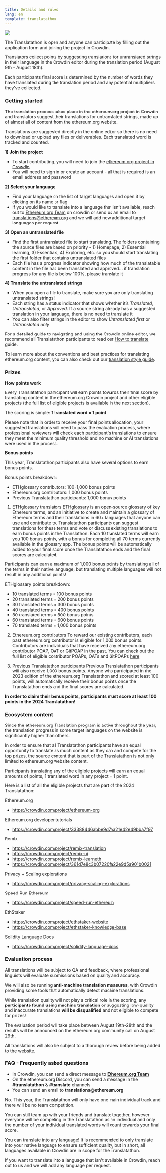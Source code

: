 ```yaml
---
title: Details and rules
lang: en
template: translatathon
---
```


![](./participate.png)

The Translatathon is open and anyone can participate by filling out the application form and joining the project in Crowdin.

Translators collect points by suggesting translations for untranslated strings in their language in the Crowdin editor during the translation period (August 9th - August 18th).

Each participants final score is determined by the number of words they have translated during the translation period and any potential multipliers they’ve collected.

### Getting started

The translation process takes place in the ethereum.org project in Crowdin and translators suggest their translations for untranslated strings, made up of almost all of content from the ethereum.org website.

Translations are suggested directly in the online editor so there is no need to download or upload any files or deliverables. Each translated word is tracked and counted.

**1) Join the project**

- To start contributing, you will need to join the [ethereum.org project in Crowdin](https://crowdin.com/project/ethereum-org)
- You will need to sign in or create an account - all that is required is an email address and password

**2) Select your language**

- Find your language on the list of target languages and open it by clicking on its name or flag
- If you would like to translate into a language that isn’t available, reach out to [Ethereum.org Team](https://crowdin.com/profile/ethdotorg) on crowdin or send us an email to translations@ethereum.org and we will add new additional target languages per request

**3) Open an untranslated file**

- Find the first untranslated file to start translating. The folders containing the source files are based on priority - 1) Homepage, 2) Essential learning, 3) Essentials, 4) Exploring, etc. so you should start translating the first folder that contains untranslated files
- Each file has a progress indicator showing how much of the translatable content in the file has been translated and approved… if translation progress for any file is below 100%, please translate it

**4) Translate the untranslated strings**

- When you open a file to translate, make sure you are only translating untranslated strings!
- Each string has a status indicator that shows whether it’s _Translated_, _Untranslated_, or _Approved_. If a source string already has a suggested translation in your language, there is no need to translate it
- You can also filter strings in the editor to show _Untranslated first_ or _Untranslated only_

For a detailed guide to navigating and using the Crowdin online editor, we recommend all Translatathon participants to read our [How to translate](/contributing/translation-program/how-to-translate/) guide.

To learn more about the conventions and best practices for translating ethereum.org content, you can also check out our [translation style guide](/contributing/translation-program/translators-guide/).

### Prizes

<TranslatathonPrizes />

**How points work**

Every Translatathon participant will earn points towards their final score by translating content in the ethereum.org Crowdin project and other eligible projects (the full list of eligible projects is available in the next section).

The scoring is simple: **1 translated word = 1 point**

Please note that in order to receive your final points allocation, your suggested translations will need to pass the evaluation process, where professional reviewers will check each participant's translations to ensure they meet the minimum quality threshold and no machine or AI translations were used in the process.

**Bonus points**

This year, Translatathon participants also have several options to earn bonus points.

Bonus points breakdown:
- ETHglossary contributors: 100-1,000 bonus points
- Ethereum.org contributors: 1,000 bonus points
- Previous Translatathon participants: 1,000 bonus points

1) ETHglossary translators
[ETHglossary](https://ethglossaryproject.vercel.app/) is an open-source glossary of key Ethereum terms, and an initiative to create and maintain a glossary of Ethereum terms and their translations in 60+ languages that anyone can use and contribute to.
Translatathon participants can suggest translations for these terms and vote or discuss existing translations to earn bonus points in the Translathon.
Each 10 translated terms will earn you 100 bonus points, with a bonus for completing all 70 terms currently available in the glossary app. The bonus points will be automatically added to your final score once the Translatathon ends and the final scores are calculated.

Participants can earn a maximum of 1,000 bonus points by translating all of the terms in their native language, but translating multiple languages will not result in any additional points!

ETHglossary points breakdown:
- 10 translated terms = 100 bonus points
- 20 translated terms = 200 bonus points
- 30 translated terms = 300 bonus points
- 40 translated terms = 400 bonus points
- 50 translated terms = 500 bonus points
- 60 translated terms = 600 bonus points
- 70 translated terms = 1,000 bonus points

2) Ethereum.org contributors
To reward our existing contributors, each past ethereum.org contributor is eligible for 1,000 bonus points.
Contributors are individuals that have received any ethereum.org contributor POAP, OAT or GitPOAP in the past.
You can check out the full list of eligible contributor POAPs, OATs and GitPOAPs [here](https://efdn.notion.site/Ethereum-org-contributor-credentials-1c23938dfd7f44d0bda3992c58897d63)

3) Previous Translatathon participants
Previous Translatathon participants will also receive 1,000 bonus points.
Anyone who participated in the 2023 edition of the ethereum.org Translatathon and scored at least 100 points, will automatically receive their bonus points once the Translatathon ends and the final scores are calculated.

**In order to claim their bonus points, participants must score at least 100 points in the 2024 Translatathon!**

### Ecosystem content

Since the ethereum.org Translation program is active throughout the year, the translation progress in some target languages on the website is significantly higher than others.

In order to ensure that all Translatathon participants have an equal opportunity to translate as much content as they can and compete for the top prizes, the source content that is part of the Translatathon is not only limited to ethereum.org website content.

Participants translating any of the eligible projects will earn an equal amounts of points, 1 translated word in any project = 1 point.

Here is a list of all the eligible projects that are part of the 2024 Translatathon:

Ethereum.org
- https://crowdin.com/project/ethereum-org

Ethereum.org developer tutorials
- https://crowdin.com/project/33388446abbe9d7aa21e42e49bba7f97

Remix
- https://crowdin.com/project/remix-translation
- https://crowdin.com/project/remix-ui
- https://crowdin.com/project/remix-learneth
- https://crowdin.com/project/361d7e8c3b07220fa22e9d5a901b0021

Privacy + Scaling explorations
- https://crowdin.com/project/privacy-scaling-explorations

Speed Run Ethereum
- https://crowdin.com/project/speed-run-ethereum

EthStaker
- https://crowdin.com/project/ethstaker-website
- https://crowdin.com/project/ethstaker-knowledge-base

Solidity Language Docs
- https://crowdin.com/project/solidity-language-docs

### Evaluation process

All translations will be subject to QA and feedback, where professional linguists will evaluate submissions based on quality and accuracy.

We will also be running **anti-machine translation measures**, with Crowdin providing some tools that automatically detect machine translations.

While translation quality will not play a critical role in the scoring, any **participants found using machine translation** or suggesting low-quality and inaccurate translations **will be disqualified** and not eligible to compete for prizes!

The evaluation period will take place between August 19th-28th and the results will be announced on the ethereum.org community call on August 29th.

All translations will also be subject to a thorough review before being added to the website.

### FAQ - Frequently asked questions

<ExpandableCard title="Who can I contact if I need help or have questions, feedback, or ideas?">
  <ul>
    <li>In Crowdin, you can send a direct message to <a href="https://crowdin.com/project/ethereum-org"><strong>Ethereum.org Team</strong></a></li>
    <li>On the ethereum.org Discord, you can send a message in the <strong>#translatathon</strong> & <strong>#translate</strong> channels</li>
    <li>You can send an email to <strong>translations@ethereum.org</strong></li>
  </ul>
</ExpandableCard>

<ExpandableCard title="Can I compete as part of a team?">
    <p>No. This year, the Translatathon will only have one main individual track and there will be no team competition.</p>
    <p>You can still team up with your friends and translate together, however everyone will be competing in the Translatathon as an individual and only the number of your individual translated words will count towards your final score.</p>
</ExpandableCard>

<ExpandableCard title="Which languages can I translate into?">
    <p>You can translate into any language! It is recommended to only translate into your native language to ensure sufficient quality, but in short, all languages available in Crowdin are in scope for the Translatathon.</p>
    <p>If you want to translate into a language that isn't available in Crowdin, reach out to us and we will add any language per request.</p>
</ExpandableCard>

<ApplyNow />
